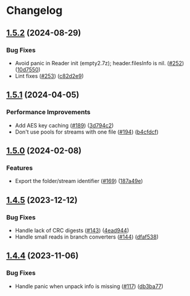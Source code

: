 # Changelog

## [1.5.2](https://github.com/bodgit/sevenzip/compare/v1.5.1...v1.5.2) (2024-08-29)


### Bug Fixes

* Avoid panic in Reader init (empty2.7z); header.filesInfo is nil. ([#252](https://github.com/bodgit/sevenzip/issues/252)) ([10d7550](https://github.com/bodgit/sevenzip/commit/10d75506fa01719e9e0f074c4e7b3c3b96f4233d))
* Lint fixes ([#253](https://github.com/bodgit/sevenzip/issues/253)) ([c82d2e9](https://github.com/bodgit/sevenzip/commit/c82d2e90e52ae81797b0f790fabe90baf35bf581))

## [1.5.1](https://github.com/bodgit/sevenzip/compare/v1.5.0...v1.5.1) (2024-04-05)


### Performance Improvements

* Add AES key caching ([#189](https://github.com/bodgit/sevenzip/issues/189)) ([3d794c2](https://github.com/bodgit/sevenzip/commit/3d794c26c683fe80def4496d49106679b868ae2e))
* Don't use pools for streams with one file ([#194](https://github.com/bodgit/sevenzip/issues/194)) ([b4cfdcf](https://github.com/bodgit/sevenzip/commit/b4cfdcfe0a64380d64c112d41a870dc8c33c1274))

## [1.5.0](https://github.com/bodgit/sevenzip/compare/v1.4.5...v1.5.0) (2024-02-08)


### Features

* Export the folder/stream identifier ([#169](https://github.com/bodgit/sevenzip/issues/169)) ([187a49e](https://github.com/bodgit/sevenzip/commit/187a49e243ec0618b527851fcee0503d8436e7c2))

## [1.4.5](https://github.com/bodgit/sevenzip/compare/v1.4.4...v1.4.5) (2023-12-12)


### Bug Fixes

* Handle lack of CRC digests ([#143](https://github.com/bodgit/sevenzip/issues/143)) ([4ead944](https://github.com/bodgit/sevenzip/commit/4ead944ad71398931b70a09ea40ba9ce742f4bf7))
* Handle small reads in branch converters ([#144](https://github.com/bodgit/sevenzip/issues/144)) ([dfaf538](https://github.com/bodgit/sevenzip/commit/dfaf538402be45e6cd12064b3d49e7496d2b22f4))

## [1.4.4](https://github.com/bodgit/sevenzip/compare/v1.4.3...v1.4.4) (2023-11-06)


### Bug Fixes

* Handle panic when unpack info is missing ([#117](https://github.com/bodgit/sevenzip/issues/117)) ([db3ba77](https://github.com/bodgit/sevenzip/commit/db3ba775286aa4efce8fdd1c398bf2bd4dfba37d))
